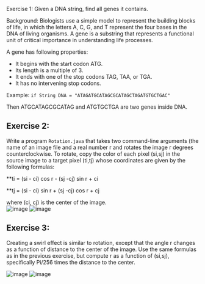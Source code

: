 Exercise 1:
Given a DNA string, find all genes it contains.

Background: Biologists use a simple model to represent the building blocks of life, in which the letters A, C, G, and T represent the four bases in the DNA of living organisms. A gene is a substring that represents a functional unit of critical importance in understanding life processes.

A gene has following properties:

- It begins with the start codon ATG.
- Its length is a multiple of 3.
- It ends with one of the stop codons TAG, TAA, or TGA.
- It has no intervening stop codons.

Example: `if String DNA = "ATAGATGCATAGCGCATAGCTAGATGTGCTGAC"`

Then ATGCATAGCGCATAG and ATGTGCTGA are two genes inside DNA.



## Exercise 2:

Write a program `Rotation.java` that takes two command-line arguments (the name of an image file and a real number r and rotates the image r degrees counterclockwise. To rotate, copy the color of each pixel (si,sj) in the source image to a target pixel (ti,tj) whose coordinates are given by the following formulas:

**ti = (si - ci) cos r - (sj -cj) sin r + ci

**tj = (si - ci) sin r + (sj -cj) cos r + cj

where (ci, cj) is the center of the image.<br />
![image](https://user-images.githubusercontent.com/94866222/186717259-95734311-c371-4e9e-9dd3-ef580d179216.png)  ![image](https://user-images.githubusercontent.com/94866222/186717311-9fe6188e-78c6-4199-a651-4ce7924cd5e6.png)


## Exercise 3:

Creating a swirl effect is similar to rotation, except that the angle r changes as a function of distance to the center of the image. Use the same formulas as in the previous exercise, but compute r as a function of (si,sj), specifically Pi/256 times the distance to the center.

![image](https://user-images.githubusercontent.com/94866222/186717415-f29adc8f-03c0-44e0-9b0e-92fafd0268dc.png)  ![image](https://user-images.githubusercontent.com/94866222/186717442-ef74aeed-7833-4177-848c-ab49722df815.png)


